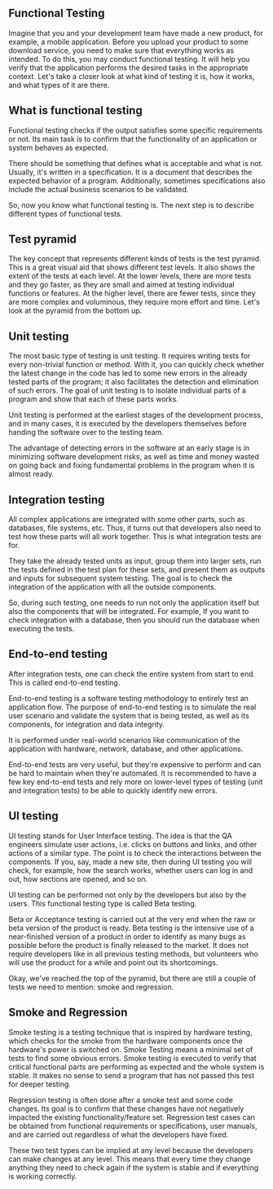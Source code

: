## Functional Testing
Imagine that you and your development team have made a new product, for example, a mobile application. Before you upload your product to some download service, you need to make sure that everything works as intended. To do this, you may conduct functional testing. It will help you verify that the application performs the desired tasks in the appropriate context. Let's take a closer look at what kind of testing it is, how it works, and what types of it are there.

## What is functional testing

Functional testing checks if the output satisfies some specific requirements or not. Its main task is to confirm that the functionality of an application or system behaves as expected.

There should be something that defines what is acceptable and what is not. Usually, it's written in a specification. It is a document that describes the expected behavior of a program. Additionally, sometimes specifications also include the actual business scenarios to be validated.

So, now you know what functional testing is. The next step is to describe different types of functional tests.

## Test pyramid

The key concept that represents different kinds of tests is the test pyramid. This is a great visual aid that shows different test levels. It also shows the extent of the tests at each level. At the lower levels, there are more tests and they go faster, as they are small and aimed at testing individual functions or features. At the higher level, there are fewer tests, since they are more complex and voluminous, they require more effort and time. Let's look at the pyramid from the bottom up.

## Unit testing

The most basic type of testing is unit testing. It requires writing tests for every non-trivial function or method. With it, you can quickly check whether the latest change in the code has led to some new errors in the already tested parts of the program; it also facilitates the detection and elimination of such errors. The goal of unit testing is to isolate individual parts of a program and show that each of these parts works.

Unit testing is performed at the earliest stages of the development process, and in many cases, it is executed by the developers themselves before handing the software over to the testing team.

The advantage of detecting errors in the software at an early stage is in minimizing software development risks, as well as time and money wasted on going back and fixing fundamental problems in the program when it is almost ready.

## Integration testing

All complex applications are integrated with some other parts, such as databases, file systems, etc. Thus, it turns out that developers also need to test how these parts will all work together. This is what integration tests are for.

They take the already tested units as input, group them into larger sets, run the tests defined in the test plan for these sets, and present them as outputs and inputs for subsequent system testing. The goal is to check the integration of the application with all the outside components.

So, during such testing, one needs to run not only the application itself but also the components that will be integrated. For example, If you want to check integration with a database, then you should run the database when executing the tests.

## End-to-end testing

After integration tests, one can check the entire system from start to end. This is called end-to-end testing.

End-to-end testing is a software testing methodology to entirely test an application flow. The purpose of end-to-end testing is to simulate the real user scenario and validate the system that is being tested, as well as its components, for integration and data integrity.

It is performed under real-world scenarios like communication of the application with hardware, network, database, and other applications.

End-to-end tests are very useful, but they're expensive to perform and can be hard to maintain when they're automated. It is recommended to have a few key end-to-end tests and rely more on lower-level types of testing (unit and integration tests) to be able to quickly identify new errors.

## UI testing

UI testing stands for User Interface testing. The idea is that the QA engineers simulate user actions, i.e. clicks on buttons and links, and other actions of a similar type. The point is to check the interactions between the components. If you, say, made a new site, then during UI testing you will check, for example, how the search works, whether users can log in and out, how sections are opened, and so on.

UI testing can be performed not only by the developers but also by the users. This functional testing type is called Beta testing.

Beta or Acceptance testing is carried out at the very end when the raw or beta version of the product is ready. Beta testing is the intensive use of a near-finished version of a product in order to identify as many bugs as possible before the product is finally released to the market. It does not require developers like in all previous testing methods, but volunteers who will use the product for a while and point out its shortcomings.

Okay, we've reached the top of the pyramid, but there are still a couple of tests we need to mention: smoke and regression.

## Smoke and Regression

Smoke testing is a testing technique that is inspired by hardware testing, which checks for the smoke from the hardware components once the hardware's power is switched on. Smoke Testing means a minimal set of tests to find some obvious errors. Smoke testing is executed to verify that critical functional parts are performing as expected and the whole system is stable. It makes no sense to send a program that has not passed this test for deeper testing.

Regression testing is often done after a smoke test and some code changes. Its goal is to confirm that these changes have not negatively impacted the existing functionality/feature set. Regression test cases can be obtained from functional requirements or specifications, user manuals, and are carried out regardless of what the developers have fixed.

These two test types can be implied at any level because the developers can make changes at any level. This means that every time they change anything they need to check again if the system is stable and if everything is working correctly.
